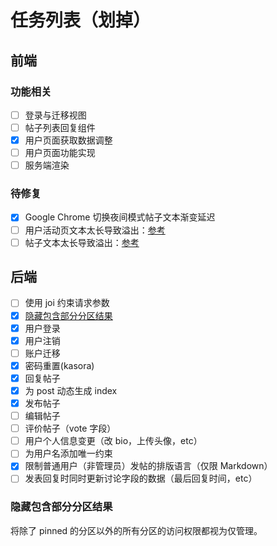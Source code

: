 # 任务列表（划掉）

## 前端

### 功能相关

- [ ] 登录与迁移视图
- [ ] 帖子列表回复组件
- [X] 用户页面获取数据调整
- [ ] 用户页面功能实现
- [ ] 服务端渲染

### 待修复

- [X] Google Chrome 切换夜间模式帖子文本渐变延迟
- [ ] 用户活动页文本太长导致溢出：[参考](https://seraintalk.ntzyz.io/m/59423df4ed4418798378ec20)
- [ ] 帖子文本太长导致溢出：[参考](https://seraintalk.ntzyz.io/d/59423e06ed44187983799a3e)

## 后端

- [ ] 使用 joi 约束请求参数
- [x] [隐藏包含部分分区结果](#隐藏包含部分分区结果)
- [x] 用户登录
- [x] 用户注销
- [ ] 账户迁移
- [x] 密码重置(kasora)
- [x] 回复帖子
- [x] 为 post 动态生成 index
- [x] 发布帖子
- [ ] 编辑帖子
- [ ] 评价帖子（vote 字段）
- [ ] 用户个人信息变更（改 bio，上传头像，etc）
- [ ] 为用户名添加唯一约束
- [x] 限制普通用户（非管理员）发帖的排版语言（仅限 Markdown）
- [ ] 发表回复时同时更新讨论字段的数据（最后回复时间，etc）

### 隐藏包含部分分区结果

将除了 pinned 的分区以外的所有分区的访问权限都视为仅管理。
